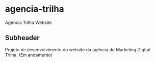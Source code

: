 # agencia-trilha
Agência Trilha Website

## Subheader

Projeto de desenvolvimento do website da agência de Marketing Digital Trilha. (Em andamento)

